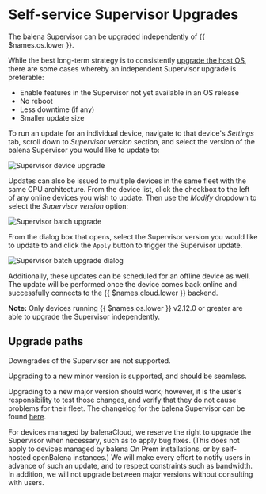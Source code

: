 # Self-service Supervisor Upgrades

The balena Supervisor can be upgraded independently of {{ $names.os.lower }}.

While the best long-term strategy is to consistently [upgrade the host OS](/reference/OS/updates/self-service), there are some cases
whereby an independent Supervisor upgrade is preferable:

* Enable features in the Supervisor not yet available in an OS release
* No reboot
* Less downtime (if any)
* Smaller update size

To run an update for an individual device, navigate to that device's *Settings* tab, scroll down to *Supervisor version* section, and
select the version of the balena Supervisor you would like to update to:

![Supervisor device upgrade](/img/common/updates/supervisor-device-upgrade.webp)

Updates can also be issued to multiple devices in the same fleet with the same CPU architecture. From the device
list, click the checkbox to the left of any online devices you wish to update. Then use the *Modify* dropdown to select the *Supervisor version* option:

![Supervisor batch upgrade](/img/common/updates/supervisor-batch-upgrade.webp)

From the dialog box that opens, select the Supervisor version you would like to update to and click the `Apply` button to trigger the Supervisor update. 

![Supervisor batch upgrade dialog](/img/common/updates/supervisor-batch-upgrade-dialog.webp)

Additionally, these updates can be scheduled for an offline device as well. The update will be performed once the device comes
back online and successfully connects to the {{ $names.cloud.lower }} backend.

__Note:__ Only devices running {{ $names.os.lower }} v2.12.0 or greater are able to upgrade the Supervisor independently.

## Upgrade paths

Downgrades of the Supervisor are not supported.

Upgrading to a new minor version is supported, and should be seamless.

Upgrading to a new major version should work; however, it is the user's responsibility to test those changes, and verify that they do not cause problems for their fleet. The changelog for the balena Supervisor can be found [here](https://github.com/balena-os/balena-supervisor/blob/master/CHANGELOG.md).

For devices managed by balenaCloud, we reserve the right to upgrade the Supervisor when necessary, such as to apply bug fixes. (This does not apply to devices managed by balena On Prem installations, or by self-hosted openBalena instances.) We will make every effort to notify users in advance of such an update, and to respect constraints such as bandwidth. In addition, we will not upgrade between major versions without consulting with users.
